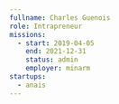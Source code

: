 ```yaml
---
fullname: Charles Guenois
role: Intrapreneur
missions:
  - start: 2019-04-05
    end: 2021-12-31
    status: admin
    employer: minarm
startups:
  - anais
---
```

